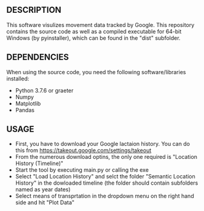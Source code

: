 DESCRIPTION
------------------
This software visulizes movement data tracked by Google.
This repository contains the source code as well as a compiled executable for 64-bit Windows (by pyinstaller),
which can be found in the "dist" subfolder.



DEPENDENCIES
-------------------
When using the source code, you need the following software/libraries installed:

* Python 3.7.6 or graeter
* Numpy
* Matplotlib
* Pandas


USAGE
-------------------
* First, you have to download your Google lactaion history. You can do this from https://takeout.google.com/settings/takeout
* From the numerous download optins, the only one required is "Location History (Timeline)"
* Start the tool by executing main.py or calling the exe
*  Select "Load Location History" and selct the folder "Semantic Location History" in the dowloaded timeline (the folder should contain subfolders named as year dates) 
* Select means of transprtation in the dropdown menu on the right hand side and hit "Plot Data"